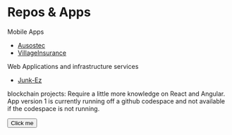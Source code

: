   
# Repos & Apps
Mobile Apps <br>
  - [Ausostec](https://5459963.igen.app) <br>
  - [VillageInsurance](https://5565032.igen.app/) <br> 
  
Web Applications and infrastructure services <br> 
  - [Junk-Ez](https://junk-ez.net/)
  
blockchain projects: Require a little more knowledge on React and Angular. App version 1 is currently running off a github codespace and not available if the codespace is not running. <br>

<button name="button" onclick="http://www.google.com">Click me</button>